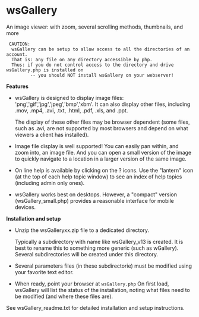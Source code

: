 # wsGallery
An image viewer: with zoom, several scrolling methods, thumbnails, and more

```
 CAUTION:
  wsGallery can be setup to allow access to all the directories of an account.
  That is: any file on any directory accessible by php.
  Thus: if you do not control access to the directory and drive wsGallery.php is installed on
         -- you should NOT install wsGallery on your webserver!
```

**Features**
- wsGallery is designed to display image files: 'png','gif','jpg','jpeg','bmp','xbm'.
   It can also display other files, including .mov, .mp4, .avi, .txt, .html, .pdf, .xls, and .ppt.

  The display of these other files may be browser dependent (some files, such as .avi, are 
  not supported by most browsers and depend on what viewers a client has installed).

- Image file display is well supported! You can easily pan within, and zoom into, an image file.
  And you can open a small version of the image to quickly navigate to a location in a larger
  version of the same image.

 - On line help is available by clicking on the ? icons. 
  Use the "lantern" icon (at the top of each help topic window) to see an index of help topics (including 
  admin only ones).
  
 - wsGallery works best on desktops. However, a "compact" version (wsGallery_small.php) provides a reasonable
   interface for mobile devices.

**Installation and setup**

- Unzip the wsGalleryxx.zip file to a dedicated directory. 
 
   Typically a subdirectory with  name like wsGallery_v13 is created.
   It is best to rename this to something more generic (such as wGallery). 
   Several subdirectories will be created under this directory.  

-  Several parameters files (in these subdirectorie) must be modified using your favorite text editor.

-  When ready, point your browser at `wsGallery.php`
   On first load, wsGallery will list the status of the installation, noting what files need to be modified (and where these files are).

See wsGallery_readme.txt for detailed installation and setup instructions.


